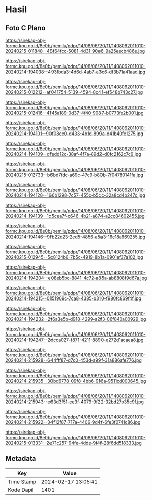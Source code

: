 # Hasil

## Foto C Plano

https://sirekap-obj-formc.kpu.go.id/8e0b/pemilu/pdpr/14/08/06/20/11/1408062011010-20240215-011848--48f64fcc-5081-4d31-90e6-9a25eecb486e.jpg

https://sirekap-obj-formc.kpu.go.id/8e0b/pemilu/pdpr/14/08/06/20/11/1408062011010-20240214-194038--493fbda3-4d6d-4ab7-a3c6-df3b71a41aad.jpg

https://sirekap-obj-formc.kpu.go.id/8e0b/pemilu/pdpr/14/08/06/20/11/1408062011010-20240215-012212--af041754-5139-4594-8c41-ef548b743c27.jpg

https://sirekap-obj-formc.kpu.go.id/8e0b/pemilu/pdpr/14/08/06/20/11/1408062011010-20240215-012416--4145a189-0d37-4f40-9087-b0773fe2b001.jpg

https://sirekap-obj-formc.kpu.go.id/8e0b/pemilu/pdpr/14/08/06/20/11/1408062011010-20240214-194101--90f08ec0-d433-4b1d-899a-d41b40fe1275.jpg

https://sirekap-obj-formc.kpu.go.id/8e0b/pemilu/pdpr/14/08/06/20/11/1408062011010-20240214-194109--dfedd12c-38af-4f7a-89d2-d0fc2162c7c9.jpg

https://sirekap-obj-formc.kpu.go.id/8e0b/pemilu/pdpr/14/08/06/20/11/1408062011010-20240215-012733--b6bd7fdc-a69c-47c9-b80b-7f04780141fa.jpg

https://sirekap-obj-formc.kpu.go.id/8e0b/pemilu/pdpr/14/08/06/20/11/1408062011010-20240214-194128--166b1298-7c57-455c-b5cc-32a8cd4b247c.jpg

https://sirekap-obj-formc.kpu.go.id/8e0b/pemilu/pdpr/14/08/06/20/11/1408062011010-20240214-194139--1c5cea7f-c646-4b21-a874-a2cc84602455.jpg

https://sirekap-obj-formc.kpu.go.id/8e0b/pemilu/pdpr/14/08/06/20/11/1408062011010-20240214-194146--9fb22d23-2ed5-4856-a5a3-16c18a669255.jpg

https://sirekap-obj-formc.kpu.go.id/8e0b/pemilu/pdpr/14/08/06/20/11/1408062011010-20240215-012945--5c8124b6-7b5c-4919-8b1a-0901ef37a102.jpg

https://sirekap-obj-formc.kpu.go.id/8e0b/pemilu/pdpr/14/08/06/20/11/1408062011010-20240214-194204--e08eb5bc-8841-4c72-a85a-ab8808f9d67a.jpg

https://sirekap-obj-formc.kpu.go.id/8e0b/pemilu/pdpr/14/08/06/20/11/1408062011010-20240214-194215--0151909c-7ca8-4385-b310-f980fc869f4f.jpg

https://sirekap-obj-formc.kpu.go.id/8e0b/pemilu/pdpr/14/08/06/20/11/1408062011010-20240214-194232--2f6a3e5b-d918-4299-a2f3-06f840a00929.jpg

https://sirekap-obj-formc.kpu.go.id/8e0b/pemilu/pdpr/14/08/06/20/11/1408062011010-20240214-194247--2dcca027-f871-4211-8890-e272d1acaea8.jpg

https://sirekap-obj-formc.kpu.go.id/8e0b/pemilu/pdpr/14/08/06/20/11/1408062011010-20240214-215928--644fff87-d7c0-453d-a99f-31a886afe776.jpg

https://sirekap-obj-formc.kpu.go.id/8e0b/pemilu/pdpr/14/08/06/20/11/1408062011010-20240214-215935--30bd6778-09f8-4bb6-916a-9511cd000645.jpg

https://sirekap-obj-formc.kpu.go.id/8e0b/pemilu/pdpr/14/08/06/20/11/1408062011010-20240214-215943--e63d3f51-ee3f-4079-9f22-32bd27b35c9f.jpg

https://sirekap-obj-formc.kpu.go.id/8e0b/pemilu/pdpr/14/08/06/20/11/1408062011010-20240214-215922--34f12f87-717a-4406-9d4f-6fe3f0741c86.jpg

https://sirekap-obj-formc.kpu.go.id/8e0b/pemilu/pdpr/14/08/06/20/11/1408062011010-20240215-013331--2e71c257-94fe-4dde-9f4f-28f6dd518333.jpg


## Metadata

| Key        | Value               |
| ---------- | ------------------- |
| Time Stamp | 2024-02-17 13:05:41 |
| Kode Dapil | 1401                |



